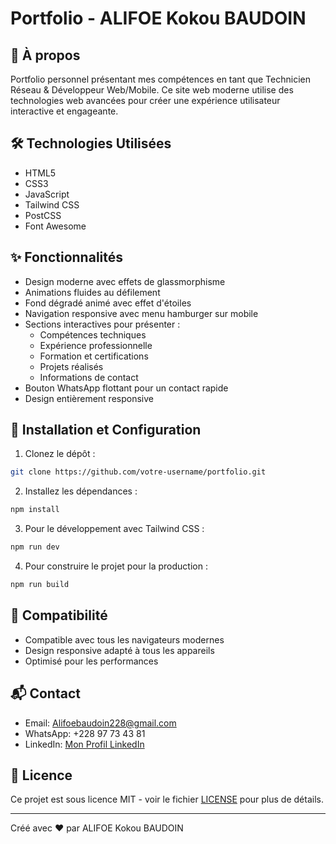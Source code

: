 # Portfolio - ALIFOE Kokou BAUDOIN

## 🚀 À propos
Portfolio personnel présentant mes compétences en tant que Technicien Réseau & Développeur Web/Mobile. Ce site web moderne utilise des technologies web avancées pour créer une expérience utilisateur interactive et engageante.

## 🛠 Technologies Utilisées
- HTML5
- CSS3
- JavaScript
- Tailwind CSS
- PostCSS
- Font Awesome

## ✨ Fonctionnalités
- Design moderne avec effets de glassmorphisme
- Animations fluides au défilement
- Fond dégradé animé avec effet d'étoiles
- Navigation responsive avec menu hamburger sur mobile
- Sections interactives pour présenter :
  - Compétences techniques
  - Expérience professionnelle
  - Formation et certifications
  - Projets réalisés
  - Informations de contact
- Bouton WhatsApp flottant pour un contact rapide
- Design entièrement responsive

## 🔧 Installation et Configuration

1. Clonez le dépôt :
```bash
git clone https://github.com/votre-username/portfolio.git
```

2. Installez les dépendances :
```bash
npm install
```

3. Pour le développement avec Tailwind CSS :
```bash
npm run dev
```

4. Pour construire le projet pour la production :
```bash
npm run build
```

## 📱 Compatibilité
- Compatible avec tous les navigateurs modernes
- Design responsive adapté à tous les appareils
- Optimisé pour les performances

## 📬 Contact
- Email: Alifoebaudoin228@gmail.com
- WhatsApp: +228 97 73 43 81
- LinkedIn: [Mon Profil LinkedIn](https://linkedin.com)

## 📄 Licence
Ce projet est sous licence MIT - voir le fichier [LICENSE](LICENSE) pour plus de détails.

---
Créé avec ❤️ par ALIFOE Kokou BAUDOIN
